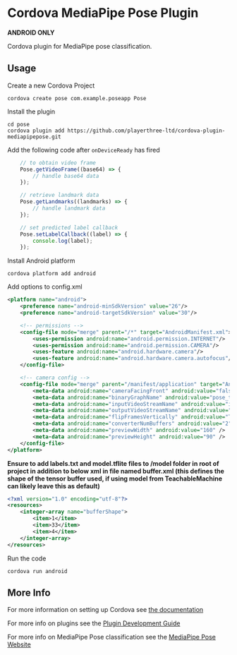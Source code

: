 Cordova MediaPipe Pose Plugin
======

**ANDROID ONLY** 

Cordova plugin for MediaPipe pose classification.

## Usage

Create a new Cordova Project

    cordova create pose com.example.poseapp Pose

Install the plugin

    cd pose
    cordova plugin add https://github.com/playerthree-ltd/cordova-plugin-mediapipepose.git

Add the following code after `onDeviceReady` has fired

```js
    // to obtain video frame
    Pose.getVideoFrame((base64) => {
        // handle base64 data
    });

    // retrieve landmark data
    Pose.getLandmarks((landmarks) => {
        // handle landmark data
    });

    // set predicted label callback
    Pose.setLabelCallback((label) => {
        console.log(label);
    });
```

Install Android platform

    cordova platform add android

Add options to config.xml

```xml
<platform name="android">
    <preference name="android-minSdkVersion" value="26"/>
    <preference name="android-targetSdkVersion" value="30"/>

    <!-- permissions -->
    <config-file mode="merge" parent="/*" target="AndroidManifest.xml">
        <uses-permission android:name="android.permission.INTERNET"/>
        <uses-permission android:name="android.permission.CAMERA"/>
        <uses-feature android:name="android.hardware.camera"/>
        <uses-feature android:name="android.hardware.camera.autofocus"/>
    </config-file>

    <!-- camera config -->
    <config-file mode="merge" parent="/manifest/application" target="AndroidManifest.xml">
        <meta-data android:name="cameraFacingFront" android:value="false"/>
        <meta-data android:name="binaryGraphName" android:value="pose_tracking_gpu.binarypb"/>
        <meta-data android:name="inputVideoStreamName" android:value="input_video"/>
        <meta-data android:name="outputVideoStreamName" android:value="preview_video"/>
        <meta-data android:name="flipFramesVertically" android:value="True"/>
        <meta-data android:name="converterNumBuffers" android:value="2"/>
        <meta-data android:name="previewWidth" android:value="160" />
        <meta-data android:name="previewHeight" android:value="90" />
    </config-file>
</platform>
```

**Ensure to add labels.txt and model.tflite files to /model folder in root of project in addition to below xml in file named buffer.xml (this defines the shape of the tensor buffer used, if using model from TeachableMachine can likely leave this as default)**

```xml
<?xml version="1.0" encoding="utf-8"?>
<resources>
    <integer-array name="bufferShape">
        <item>1</item>
        <item>33</item>
        <item>4</item>
    </integer-array>
</resources>
```

Run the code

    cordova run android

## More Info

For more information on setting up Cordova see [the documentation](http://cordova.apache.org/docs/en/latest/guide/cli/index.html)

For more info on plugins see the [Plugin Development Guide](http://cordova.apache.org/docs/en/latest/guide/hybrid/plugins/index.html)

For more info on MediaPipe Pose classification see the [MediaPipe Pose Website](https://google.github.io/mediapipe/solutions/pose.html)
